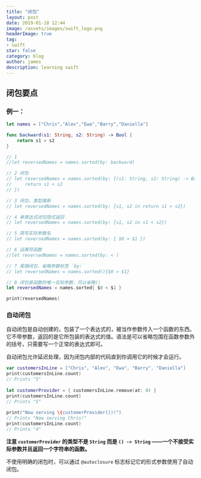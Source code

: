 ```yaml
---
title: "闭包"
layout: post
date: 2019-01-18 12:44
image: /assets/images/swift_logo.png
headerImage: true
tag:
- swift
star: false
category: blog
author: james
description: learning swift
---
```


## 闭包要点  
### 例一：
 
```swift
let names = ["Chris","Alex","Ewa","Barry","Daniella"]

func backward(s1: String, s2: String) -> Bool {
    return s1 > s2
}

// 1
//let reversedNames = names.sorted(by: backward)

// 2 闭包
// let reversedNames = names.sorted(by: {(s1: String, s2: String) -> Bool in
//     return s1 < s2
// })

// 3 闭包，类型推断
// let reversedNames = names.sorted(by: {s1, s2 in return s1 > s2})

// 4 单表达式闭包隐式返回
// let reversedNames = names.sorted(by: {s1, s2 in s1 < s2})

// 5 简写实际参数名
// let reversedNames = names.sorted(by: { $0 > $1 })

// 6 运算符函数
//let reversedNames = names.sorted(by: < )

// 7 尾随闭包，省略参数标签 `by:`
// let reversedNames = names.sorted(){$0 > $1}

// 8 闭包是函数的唯一实际参数，可以省略()
let reversedNames = names.sorted{ $0 < $1 }

print(reversedNames)
```

### 自动闭包
自动闭包是自动创建的，包装了一个表达式的，被当作参数传入一个函数的东西。它不带参数，返回的是它所包装的表达式的值。语法是可以省略包围在函数参数外的括号，只需要写一个正常的表达式即可。  

自动闭包允许延迟处理，因为闭包内部的代码直到你调用它的时候才会运行。

```swift
var customersInLine = ["Chris", "Alex", "Ewa", "Barry", "Daniella"]
print(customersInLine.count)
// Prints "5"
 
let customerProvider = { customersInLine.remove(at: 0) }
print(customersInLine.count)
// Prints "5"
 
print("Now serving \(customerProvider())!")
// Prints "Now serving Chris!"
print(customersInLine.count)
// Prints "4"
```

**注意 `customerProvider` 的类型不是 `String` 而是 `() -> String` ——一个不接受实际参数并且返回一个字符串的函数。**

不使用明确的闭包时，可以通过 `@autoclosure` 标志标记它的形式参数使用了自动闭包。
